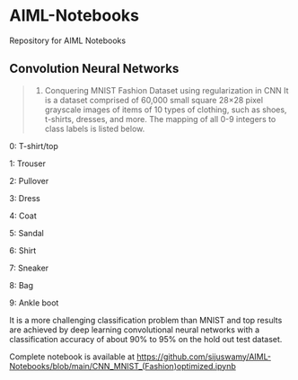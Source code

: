 # AIML-Notebooks
Repository for AIML Notebooks 





## Convolution Neural Networks
> 1. Conquering MNIST Fashion Dataset using regularization in CNN
It is a dataset comprised of 60,000 small square 28×28 pixel grayscale images of items of 10 types of clothing, such as shoes, t-shirts, dresses, and more. The mapping of all 0-9 integers to class labels is listed below.

0: T-shirt/top

1: Trouser

2: Pullover

3: Dress

4: Coat

5: Sandal

6: Shirt

7: Sneaker

8: Bag

9: Ankle boot

It is a more challenging classification problem than MNIST and top results are achieved by deep learning convolutional neural networks with a classification accuracy of about 90% to 95% on the hold out test dataset.

Complete notebook is available at <https://github.com/sijuswamy/AIML-Notebooks/blob/main/CNN_MNIST_(Fashion)optimized.ipynb>
